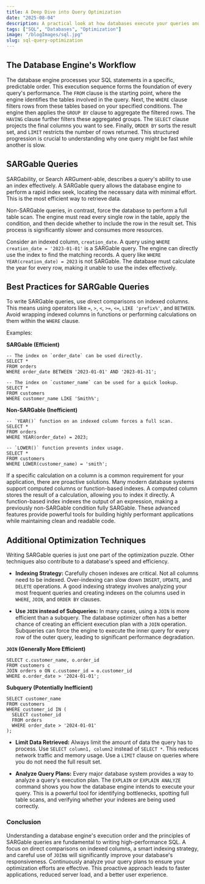 ```yaml
---
title: A Deep Dive into Query Optimization
date: "2025-08-04"
description: A practical look at how databases execute your queries and how to write SQL for peak performance.
tags: ["SQL", "Databases", "Optimization"]
image: "/blogImages/sql.jpg"
slug: sql-query-optimization
---
```


## The Database Engine's Workflow

The database engine processes your SQL statements in a specific, predictable order. This execution sequence forms the foundation of every query's performance. The `FROM` clause is the starting point, where the engine identifies the tables involved in the query. Next, the `WHERE` clause filters rows from these tables based on your specified conditions. The engine then applies the `GROUP BY` clause to aggregate the filtered rows. The `HAVING` clause further filters these aggregated groups. The `SELECT` clause projects the final columns you want to see. Finally, `ORDER BY` sorts the result set, and `LIMIT` restricts the number of rows returned. This structured progression is crucial to understanding why one query might be fast while another is slow.

## SARGable Queries

SARGability, or Search ARGument-able, describes a query's ability to use an index effectively. A SARGable query allows the database engine to perform a rapid index seek, locating the necessary data with minimal effort. This is the most efficient way to retrieve data.

Non-SARGable queries, in contrast, force the database to perform a full table scan. The engine must read every single row in the table, apply the condition, and then decide whether to include the row in the result set. This process is significantly slower and consumes more resources.

Consider an indexed column, `creation_date`. A query using `WHERE creation_date = '2023-01-01'` is a SARGable query. The engine can directly use the index to find the matching records. A query like `WHERE YEAR(creation_date) = 2023` is not SARGable. The database must calculate the year for every row, making it unable to use the index effectively.

## Best Practices for SARGable Queries

To write SARGable queries, use direct comparisons on indexed columns. This means using operators like `=`, `>`, `<`, `>=`, `<=`, `LIKE 'prefix%'`, and `BETWEEN`. Avoid wrapping indexed columns in functions or performing calculations on them within the `WHERE` clause.

Examples:

**SARGable (Efficient)**

```
-- The index on `order_date` can be used directly.
SELECT *
FROM orders
WHERE order_date BETWEEN '2023-01-01' AND '2023-01-31';

-- The index on `customer_name` can be used for a quick lookup.
SELECT *
FROM customers
WHERE customer_name LIKE 'Smith%';

```

**Non-SARGable (Inefficient)**

```
-- `YEAR()` function on an indexed column forces a full scan.
SELECT *
FROM orders
WHERE YEAR(order_date) = 2023;

-- `LOWER()` function prevents index usage.
SELECT *
FROM customers
WHERE LOWER(customer_name) = 'smith';

```

If a specific calculation on a column is a common requirement for your application, there are proactive solutions. Many modern database systems support computed columns or function-based indexes. A computed column stores the result of a calculation, allowing you to index it directly. A function-based index indexes the output of an expression, making a previously non-SARGable condition fully SARGable. These advanced features provide powerful tools for building highly performant applications while maintaining clean and readable code.

## Additional Optimization Techniques

Writing SARGable queries is just one part of the optimization puzzle. Other techniques also contribute to a database's speed and efficiency.

- **Indexing Strategy:** Carefully chosen indexes are critical. Not all columns need to be indexed. Over-indexing can slow down `INSERT`, `UPDATE`, and `DELETE` operations. A good indexing strategy involves analyzing your most frequent queries and creating indexes on the columns used in `WHERE`, `JOIN`, and `ORDER BY` clauses.

- **Use `JOIN` instead of Subqueries:** In many cases, using a `JOIN` is more efficient than a subquery. The database optimizer often has a better chance of creating an efficient execution plan with a `JOIN` operation. Subqueries can force the engine to execute the inner query for every row of the outer query, leading to significant performance degradation.

**`JOIN` (Generally More Efficient)**

```
SELECT c.customer_name, o.order_id
FROM customers c
JOIN orders o ON c.customer_id = o.customer_id
WHERE o.order_date > '2024-01-01';

```

**Subquery (Potentially Inefficient)**

```
SELECT customer_name
FROM customers
WHERE customer_id IN (
  SELECT customer_id
  FROM orders
  WHERE order_date > '2024-01-01'
);

```

- **Limit Data Retrieved:** Always limit the amount of data the query has to process. Use `SELECT column1, column2` instead of `SELECT *`. This reduces network traffic and memory usage. Use a `LIMIT` clause on queries where you do not need the full result set.

- **Analyze Query Plans:** Every major database system provides a way to analyze a query's execution plan. The `EXPLAIN` or `EXPLAIN ANALYZE` command shows you how the database engine intends to execute your query. This is a powerful tool for identifying bottlenecks, spotting full table scans, and verifying whether your indexes are being used correctly.

### Conclusion

Understanding a database engine's execution order and the principles of SARGable queries are fundamental to writing high-performance SQL. A focus on direct comparisons on indexed columns, a smart indexing strategy, and careful use of `JOIN`s will significantly improve your database's responsiveness. Continuously analyze your query plans to ensure your optimization efforts are effective. This proactive approach leads to faster applications, reduced server load, and a better user experience.
